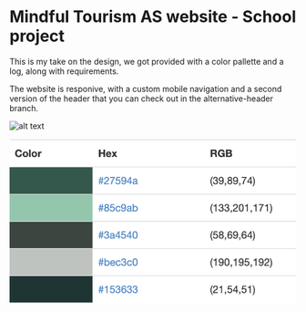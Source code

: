 # Mindful Tourism AS website - School project

This is my take on the design, we got provided with a color pallette and a log, along with requirements.

The website is responive, with a custom mobile navigation and a second version of the header that you can check out in the alternative-header branch.

![alt text](https://github.com/[mobak88]/[Mindful-Tourism-oppgave]/blob/[main]/skjermbilde.png?raw=true)

![Header/intro section](https://raw.githubusercontent.com/mobak88/Mindful-Tourism-oppgave/main/assets/Skjermbilde.png)
